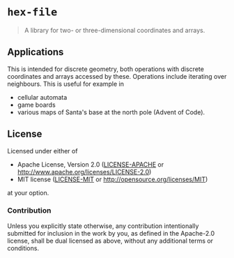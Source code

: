 # `hex-file`

> A library for two- or three-dimensional coordinates and arrays.

## Applications

This is intended for discrete geometry, both operations with discrete coordinates
and arrays accessed by these.  Operations include iterating over neighbours.
This is useful for example in

- cellular automata
- game boards
- various maps of Santa's base at the north pole (Advent of Code).

## License

Licensed under either of

- Apache License, Version 2.0 ([LICENSE-APACHE](LICENSE-APACHE) or
  http://www.apache.org/licenses/LICENSE-2.0)
- MIT license ([LICENSE-MIT](LICENSE-MIT) or http://opensource.org/licenses/MIT)

at your option.

### Contribution

Unless you explicitly state otherwise, any contribution intentionally submitted
for inclusion in the work by you, as defined in the Apache-2.0 license, shall be
dual licensed as above, without any additional terms or conditions.
